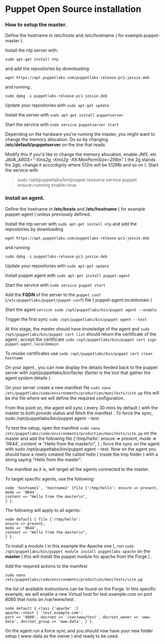 # Puppet Open Source installation

### How to setup the master.
Define the hostname in /etc/hosts and /etc/hostname ( for example puppet-master ).

Install the ntp server with:

```
sudo apt-get install ntp
```

and add the repositories by downloading:

```
wget https://apt.puppetlabs.com/puppetlabs-release-pc1-jessie.deb
```

and running..

```
sudo dpkg -i puppetlabs-release-pc1-jessie.deb
```

Update your repositories with `sudo apt-get update`

Install the server with `sudo apt-get install puppetserver`

Start the service with `sudo service puppetserver start`

Depending on the hardware you're running the master, you might want to change the memory allocation.
Do so by changing **/etc/default/puppetserver** on the line that reads

Modify this if you'd like to change the memory allocation, enable JMX, etc *JAVA_ARGS="-Xms2g -Xmx2g -XX:MaxPermSize=256m"* ( the 2g stands fro 2gb; change it accordignly where 512m will be 512Mb and so on ).
Start the service with
> sudo /opt/puppetlabs/bin/puppet resource service puppet ensure=running enable=true.

### Install an agent.

Define the hostname in **/etc/hosts** and **/etc/hostname** ( for example puppet-agent ) unless previously defined.

Install the ntp server with `sudo apt-get install ntp` and add the repositories by downloading

```
wget https://apt.puppetlabs.com/puppetlabs-release-pc1-jessie.deb
```

and running

```
sudo dpkg -i puppetlabs-release-pc1-jessie.deb
```

Update your repositories with `sudo apt-get update`

Install puppet agent with `sudo apt-get install puppet-agent`

Start the service with `sudo service puppet start`

Add the **FQDN** of the server to the `puppet.conf` (`/etc/puppetlabs/puppet/puppet.conf`) file ( puppet-agent.localdomain )

Start the agent `service sudo /opt/puppetlabs/bin/puppet agent --enable`

Trigger the first sync `sudo /opt/puppetlabs/bin/puppet agent --test`

At this stage, the master should have knowledge of the agent and `sudo /opt/puppetlabs/bin/puppet cert list` should return the certificate of the agent ; accept the certificate `sudo /opt/puppetlabs/bin/puppet cert sign puppet-agent.localdomain`

To revoke certificates use `sudo /opt/puppetlabs/bin/puppet cert clean hostname`

On your agent , you can now display the details feeded back to the puppet server with /opt/puppetlabs/bin/facter (facter is the tool that gather the agent system details ).

On your server create a new manifest file `sudo nano /etc/puppetlabs/code/environments/production/manifests/site.pp` this will be the file where we will define the required configuration.

From this point on, the agent will sync ( every 30 mins by default ) with the master to both provide status and fetch the manifest . To force the sync, sudo /opt/puppetlabs/bin/puppet agent --test.

To test the setup, open the manifest `sudo nano /etc/puppetlabs/code/environments/production/manifests/site.pp`
on the master and add the following file {'/tmp/hello': ensure => present, mode => '0644', content => "Hello from the master\n", } ; force the sync on the agent with sudo /opt/puppetlabs/bin/puppet agent --test. Now on the agent you should have a newly created file called hello ( inside the tmp folder ) with a string saying "Hello from the master".

The manifest as it is, will target all the agents connected to the master.

To target specific agents, use the following:

```
node 'hostname1', 'hostname2' {file {'/tmp/hello': ensure => present,
mode => '0644',
content => "Hello from the master\n",
} }.
```

The following will apply to all agents:

```
node default { file {'/tmp/hello':
ensure => present,
mode => '0644',
content => "Hello from the master\n",
} }.
```

To install a module ( in this example the Apache one ), run
`sudo /opt/puppetlabs/bin/puppet module install puppetlabs-apache` on the **master** ( this will install the puppet module for apache from the Forge ) .

Add the required actions to the manifest

`sudo nano /etc/puppetlabs/code/environments/production/manifests/site.pp`

the list of available instructions can be found on the Forge. In this specific example, we will enable a new Virtual host for test.example.com on port 8080 that roots on /var/www/test .

```
node default { class {'apache' :}
apache::vhost { 'test.example.com':
port => '8080', docroot => '/var/www/test', docroot_owner => 'www-data', docroot_group => 'www-data', } }.
```

On the agent run a force sync and you should now have your new folder setup ( www-data as the owner ) and ready to be used.
